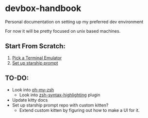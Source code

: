 # devbox-handbook
Personal documentation on setting up my preferred dev environment

For now it will be pretty focused on unix based machines.

## Start From Scratch:

1. [Pick a Terminal Emulator](terminal_emulators)
2. [Set up starship prompt](starship)

## TO-DO:

- Look into [oh-my-zsh](https://ohmyz.sh)
    - Look into [zsh-syntax-highlighting](https://github.com/zsh-users/zsh-syntax-highlighting/tree/master) plugin
- Update kitty docs
- Set up starship prompt repo with custom kitten?
    - Extend custom kitten by figuring out how to make a UI for it.
